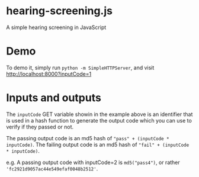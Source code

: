 # hearing-screening.js
A simple hearing screening in JavaScript

# Demo
To demo it, simply run `python -m SimpleHTTPServer`, and visit <http://localhost:8000?inputCode=1>

# Inputs and outputs
The `inputCode` GET variable showin in the example above is an identifier that is used in a hash function to generate the output code which you can use to verify if they passed or not.

The passing output code is an md5 hash of `"pass" + (inputCode * inputCode)`.
The failing output code is an md5 hash of `"fail" + (inputCode * inputCode)`.

e.g. A passing output code with inputCode=2 is `md5("pass4")`, or rather `'fc2921d9057ac44e549efaf0048b2512'`.
